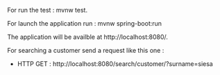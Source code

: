For run the test : mvnw test.

For launch the application run : mvnw spring-boot:run

The application will be availble at http://localhost:8080/.

For searching a customer send a request like this one : 
  - HTTP GET : http://localhost:8080/search/customer/?surname=siesa
 